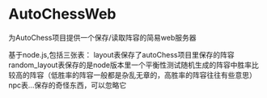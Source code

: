 # AutoChessWeb
为AutoChess项目提供一个保存/读取阵容的简易web服务器

基于node.js,包括三张表：
layout表保存了autoChess项目里保存的阵容
random_layout表保存的是node版本里一个平衡性测试随机生成的阵容中胜率比较高的阵容（低胜率的阵容一般都是杂乱无章的，高胜率的阵容往往有些意思）
npc表...保存的奇怪东西，可以忽略它

